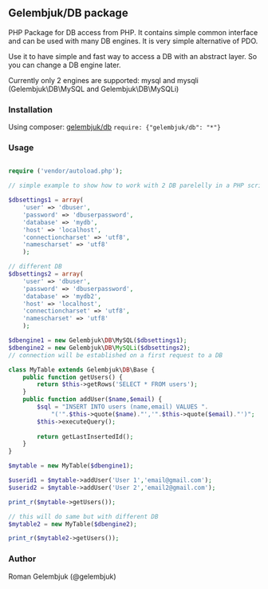 ## Gelembjuk/DB package

PHP Package for DB access from PHP. It contains simple common interface and can be used with many DB engines. It is very simple alternative of PDO.

Use it to have simple and fast way to access a DB with an abstract layer. So you can change a DB engine later.

Currently only 2 engines are supported: mysql and mysqli (Gelembjuk\DB\MySQL and Gelembjuk\DB\MySQLi)

### Installation

Using composer: [gelembjuk/db](http://packagist.org/packages/gelembjuk/db) ``` require: {"gelembjuk/db": "*"} ```

### Usage

```php

require ('vendor/autoload.php');

// simple example to show how to work with 2 DB parelelly in a PHP script

$dbsettings1 = array(
	'user' => 'dbuser',
	'password' => 'dbuserpassword',
	'database' => 'mydb',
	'host' => 'localhost',
	'connectioncharset' => 'utf8',
	'namescharset' => 'utf8'
	);

// different DB
$dbsettings2 = array(
	'user' => 'dbuser',
	'password' => 'dbuserpassword',
	'database' => 'mydb2',
	'host' => 'localhost',
	'connectioncharset' => 'utf8',
	'namescharset' => 'utf8'
	);

$dbengine1 = new Gelembjuk\DB\MySQL($dbsettings1);
$dbengine2 = new Gelembjuk\DB\MySQLi($dbsettings2);
// connection will be established on a first request to a DB

class MyTable extends Gelembjuk\DB\Base {
	public function getUsers() {
		return $this->getRows('SELECT * FROM users');
	}
	public function addUser($name,$email) {
		$sql = "INSERT INTO users (name,email) VALUES ".
			"('".$this->quote($name)."','".$this->quote($email)."')";
		$this->executeQuery();
		
		return getLastInsertedId();
	}
}

$mytable = new MyTable($dbengine1);

$userid1 = $mytable->addUser('User 1','email@gmail.com');
$userid2 = $mytable->addUser('User 2','email2@gmail.com');

print_r($mytable->getUsers());

// this will do same but with different DB
$mytable2 = new MyTable($dbengine2);

print_r($mytable2->getUsers());

```


### Author

Roman Gelembjuk (@gelembjuk)

